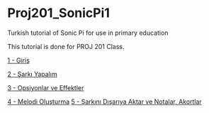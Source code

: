 # Proj201_SonicPi1
Turkish tutorial of Sonic Pi for use in primary education

This tutorial is done for PROJ 201 Class.

[1 - Giriş](https://github.com/Nazonal/Proj201_SonicPi1/blob/master/%5B1%5D%20GI%CC%87RI%CC%87S%CC%A7.pdf)

[2 - Şarkı Yapalım](https://github.com/Nazonal/Proj201_SonicPi1/blob/master/%5B2%5D%C5%9Eark%C4%B1%20Yapal%C4%B1m.pdf)

[3 - Opsiyonlar ve Effektler](https://github.com/Nazonal/Proj201_SonicPi1/blob/master/%5B3%5D%20Opsiyonlar%20ve%20effektler.pdf)

[4 - Melodi Oluşturma](https://github.com/Nazonal/Proj201_SonicPi1/blob/master/%5B4%5D%20Geli%C5%9Fmi%C5%9F%20Melodi%20Olu%C5%9Fturma.pdf)
[5 - Şarkını Dışarıya Aktar ve Notalar, Akortlar](https://github.com/Nazonal/Proj201_SonicPi1/blob/master/%5B5%5D%20%C5%9Eark%C4%B1n%C4%B1%20D%C4%B1%C5%9Far%C4%B1ya%20Aktar%20ve%20Notalar%2C%20Akortlar.pdf)

